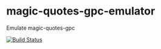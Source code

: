 # magic-quotes-gpc-emulator
Emulate magic-quotes-gpc

[![Build Status](https://cloud.drone.io/api/badges/takapi86/magic-quotes-gpc-emulator/status.svg)](https://cloud.drone.io/takapi86/magic-quotes-gpc-emulator)
